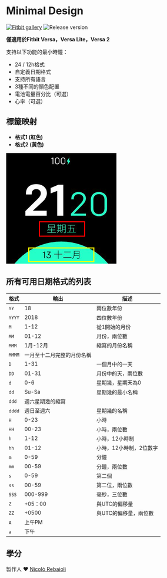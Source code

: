# Minimal Design
[![Fitbit gallery](https://img.shields.io/badge/Fitbit%20gallery-%2300B0B9?style=flat-square&logo=fitbit&logoColor=white)](https://gallery.fitbit.com/details/0f2f12b5-482e-4882-a733-d6687a0f1413)
![Release version](https://img.shields.io/github/v/release/Samurai016/Minimal-Design?style=flat-square)

**僅適用於Fitbit Versa，Versa Lite，Versa 2**

支持以下功能的最小時鐘：
- 24 / 12h格式
- 自定義日期格式
- 支持所有語言
- 3種不同的顏色配置
- 電池電量百分比（可選）
- 心率（可選）

## 標籤映射

- **格式1 (紅色)**
- **格式2 (黃色)**

![標籤映射](labels.png)

## 所有可用日期格式的列表
|格式|輸出|描述
| ------ | ---------------- | ------------------------------------- |
| `YY` | 18 |兩位數年份|
| `YYYY` | 2018 |四位數年份|
| `M` | 1-12 |從1開始的月份|
| `MM` | 01-12 |月份，兩位數|
| `MMM` | 1月-12月|縮寫的月份名稱|
| `MMMM` |一月至十二月完整的月份名稱|
| `D` | 1-31 |一個月中的一天|
| `DD` | 01-31 |月份中的天，兩位數|
| `d` | 0-6 |星期幾，星期天為0 |
| `dd` | Su-Sa |星期幾的最小名稱|
| `ddd` |週六星期幾的縮寫|
| `dddd` |週日至週六|星期幾的名稱|
| `H` | 0-23 |小時
| `HH` | 00-23 |小時，兩位數|
| `h` | 1-12 |小時，12小時制|
| `hh` | 01-12 |小時，12小時制，2位數字|
| `m` | 0-59 |分鐘
| `mm` | 00-59 |分鐘，兩位數|
| `s` | 0-59 |第二個
| `ss` | 00-59 |第二位，兩位數|
| `SSS` | 000-999 |毫秒，三位數|
| `Z` | +05：00 |與UTC的偏移量|
| `ZZ` | +0500 |與UTC的偏移量，兩位數|
| `A` |上午PM | |
| `a` |下午| |

## 學分
製作人 :heart: [Nicolò Rebaioli](https://www.rebaioli.altervista.org)